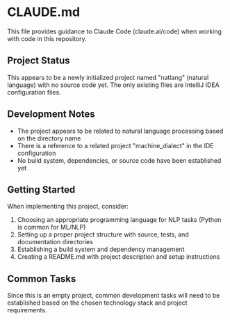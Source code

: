 # CLAUDE.md

This file provides guidance to Claude Code (claude.ai/code) when working with code in this
repository.

## Project Status

This appears to be a newly initialized project named "natlang" (natural language) with no source
code yet. The only existing files are IntelliJ IDEA configuration files.

## Development Notes

- The project appears to be related to natural language processing based on the directory name
- There is a reference to a related project "machine_dialect" in the IDE configuration
- No build system, dependencies, or source code have been established yet

## Getting Started

When implementing this project, consider:

1. Choosing an appropriate programming language for NLP tasks (Python is common for ML/NLP)
1. Setting up a proper project structure with source, tests, and documentation directories
1. Establishing a build system and dependency management
1. Creating a README.md with project description and setup instructions

## Common Tasks

Since this is an empty project, common development tasks will need to be established based on the
chosen technology stack and project requirements.
